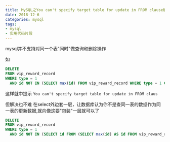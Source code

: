 ```yaml
---
title: MySQL之You can't specify target table for update in FROM clause解决办法
date: 2018-12-6
categories: mysql
tags: 
- mysql
- 实用代码片段
---
```


mysql并不支持对同一个表"同时"做查询和删除操作

如
```sql
DELETE
FROM vip_reward_record
WHERE type = 1
  AND id NOT IN (SELECT max(id) FROM vip_reward_record WHERE type = 1 GROUP BY member_id);
```
这样就中提示 `You can't specify target table for update in FROM claus`

但解决也不难
在select外边套一层，让数据库认为你不是查同一表的数据作为同一表的更新数据,就向像这要"包装"一层就可以了

```sql
DELETE
FROM vip_reward_record
WHERE type = 1
  AND id NOT IN (SELECT id FROM (SELECT max(id) AS id FROM vip_reward_record WHERE type = 1 GROUP BY member_id) a);
```